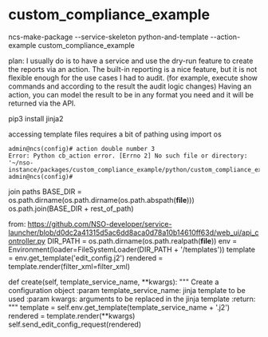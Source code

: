 # custom_compliance_example

ncs-make-package --service-skeleton python-and-template --action-example custom_compliance_example

plan:
I usually do is to have a service and use the dry-run feature to create the reports via an action. The built-in reporting is a nice feature, but it is not flexible enough for the use cases I had to audit. (for example, execute show commands and according to the result the audit logic changes)
Having an action, you can model the result to be in any format you need and it will be returned via the API. 


pip3 install jinja2

accessing template files requires a bit of pathing using 
import os

```
admin@ncs(config)# action double number 3
Error: Python cb_action error. [Errno 2] No such file or directory: '~/nso-instance/packages/custom_compliance_example/python/custom_compliance_example/templates/wan.j2'
admin@ncs(config)#
```

join paths
BASE_DIR = os.path.dirname(os.path.dirname(os.path.abspath(__file__)))
os.path.join(BASE_DIR + rest_of_path)

from:
https://github.com/NSO-developer/service-launcher/blob/d0dc2a41315d5ac6dd8aca0d78a10b14610ff63d/web_ui/api_controller.py
DIR_PATH = os.path.dirname(os.path.realpath(__file__))
env = Environment(loader=FileSystemLoader(DIR_PATH + '/templates'))
template = env.get_template('edit_config.j2')
rendered = template.render(filter_xml=filter_xml)

def create(self, template_service_name, **kwargs):
    """
    Create a configuration object
    :param template_service_name: jinja template to be used
    :param kwargs: arguments to be replaced in the jinja template
    :return:
    """
    template = self.env.get_template(template_service_name + '.j2')
    rendered = template.render(**kwargs)
    self.send_edit_config_request(rendered)